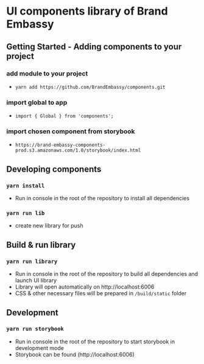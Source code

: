# UI components library of Brand Embassy

## Getting Started - Adding components to your project

### add module to your project
* `yarn add https://github.com/BrandEmbassy/components.git`

### import global to app
* `import { Global } from 'components';`

### import chosen component from storybook

* `https://brand-embassy-components-prod.s3.amazonaws.com/1.0/storybook/index.html`




## Developing components

### `yarn install`
* Run in console in the root of the repository to install all dependencies

### `yarn run lib`
* create new library for push

## Build & run library

### `yarn run library`
* Run in console in the root of the repository to build all dependencies and launch UI library
* Library will open automatically on http://localhost:6006
* CSS & other necessary files will be prepared in `/build/static` folder

## Development

### `yarn run storybook`
* Run in console in the root of the repository to start storybook in development mode
* Storybook can be found (http://localhost:6006)

